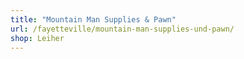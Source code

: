 ```yaml
---
title: "Mountain Man Supplies & Pawn"
url: /fayetteville/mountain-man-supplies-und-pawn/
shop: Leiher
---
```

